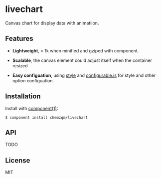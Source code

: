 
# livechart

  Canvas chart for display data with animatiion.

## Features

* **Lightweight**, < 1k when minified and gziped with component.

* **Scalable**, the canvas element could adjust itself when the container resized

* **Easy configuation**, using [style](https://github.com/component/style) and [configurable.js](https://github.com/visionmedia/configurable.js) for style and other option configuation.

## Installation

  Install with [component(1)](http://component.io):

    $ component install chemzqm/livechart

## API

TODO

## License

  MIT
